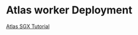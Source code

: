 # Atlas worker Deployment
[Atlas SGX Tutorial](https://github.com/atlas-runtime/atlas-guides/blob/main/setup_sgx.md)

